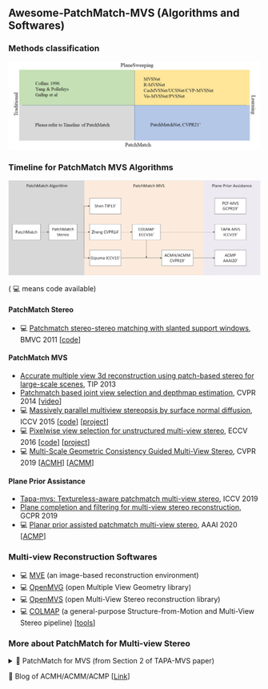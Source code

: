 ## Awesome-PatchMatch-MVS (Algorithms and Softwares)
<!---->

### Methods classification
![Methods classification](./figures/Methods_cls.jpg)

### Timeline for PatchMatch MVS Algorithms

![timeline_for_PatchMatch_MVS](./figures/timeline_PatchMatch.png)

( 💻 means code available)

#### PatchMatch Stereo
+ 💻 [Patchmatch stereo-stereo matching with slanted support windows](https://www.microsoft.com/en-us/research/wp-content/uploads/2011/01/PatchMatchStereo_BMVC2011_6MB.pdf), BMVC 2011 [[code](https://github.com/ethan-li-coding/PatchMatchStereo)]

#### PatchMatch MVS
+ [Accurate multiple view 3d reconstruction using patch-based stereo for large-scale scenes](https://ieeexplore.ieee.org/abstract/document/6409456/), TIP 2013
+ [Patchmatch based joint view selection and depthmap estimation](https://ieeexplore.ieee.org/document/6909592/), CVPR 2014 [[video](https://www.youtube.com/watch?v=vxPZxdDYXYw)]
+ 💻 [Massively parallel multiview stereopsis by surface normal diffusion](https://www.cv-foundation.org/openaccess/content_iccv_2015/papers/Galliani_Massively_Parallel_Multiview_ICCV_2015_paper.pdf), ICCV 2015  [[code](https://github.com/kysucix/gipuma)] [[project](https://prs.igp.ethz.ch/research/projects/gipuma.html)]
+ 💻 [Pixelwise view selection for unstructured multi-view stereo](https://link.springer.com/content/pdf/10.1007%2F978-3-319-46487-9_31.pdf), ECCV 2016  [[code](https://github.com/colmap/colmap)] [[project](https://colmap.github.io/)] <!-- [[poster](https://www.microsoft.com/en-us/research/uploads/prod/2019/09/P-2A-41.pdf)]-->
+ 💻 [Multi-Scale Geometric Consistency Guided Multi-View Stereo](https://openaccess.thecvf.com/content_CVPR_2019/papers/Xu_Multi-Scale_Geometric_Consistency_Guided_Multi-View_Stereo_CVPR_2019_paper.pdf), CVPR 2019 [[ACMH](https://github.com/GhiXu/ACMH)] [[ACMM](https://github.com/GhiXu/ACMM)]

#### Plane Prior Assistance
+ [Tapa-mvs: Textureless-aware patchmatch multi-view stereo](https://openaccess.thecvf.com/content_ICCV_2019/papers/Romanoni_TAPA-MVS_Textureless-Aware_PAtchMatch_Multi-View_Stereo_ICCV_2019_paper.pdf), ICCV 2019 
+ [Plane completion and filtering for multi-view stereo reconstruction](https://www.researchgate.net/publication/335340045_Plane_Completion_and_Filtering_for_Multi-View_Stereo_Reconstruction), GCPR 2019 
+ 💻 [Planar prior assisted patchmatch multi-view stereo](https://ojs.aaai.org/index.php/AAAI/article/view/6940), AAAI 2020 [[ACMP](https://github.com/GhiXu/ACMP)]

#### 

### Multi-view Reconstruction Softwares
+ 💻 [MVE](https://github.com/simonfuhrmann/mve) (an image-based reconstruction environment)
+ 💻 [OpenMVG](https://github.com/openMVG/openMVG) (open Multiple View Geometry library)
+ 💻 [OpenMVS](https://github.com/cdcseacave/openMVS) (open Multi-View Stereo reconstruction library)
+ 💻 [COLMAP](https://github.com/colmap/colmap) (a general-purpose Structure-from-Motion and Multi-View Stereo pipeline) [[tools](https://github.com/XYZ-qiyh/colmap_sparse_recon)]

### More about PatchMatch for Multi-view Stereo

<details>
  <summary>📃 PatchMatch for MVS (from Section 2 of TAPA-MVS paper) </summary>

The PatchMatch seminal paper by [Barnes et al.](https://www.researchgate.net/profile/Eli-Shechtman/publication/220184392_PatchMatch_A_Randomized_Correspondence_Algorithm_for_Structural_Image_Editing/links/02e7e520897b12bf0f000000/PatchMatch-A-Randomized-Correspondence-Algorithm-for-Structural-Image-Editing.pdf) proposed a general method to efficiently compute an approximate nearest neighbor function defining the pixelwise correspondence among patches of two images. 
The idea is to use a collaborative search which exploits local coherency. 
PatchMatch initializes each pixel of an image with a random guess about the location of the nearest neighbor in the second image. 
Then, each pixel propagates its estimate to the neighboring pixels and, among these estimates, the most likely is assigned to the pixel itself. 
As a result the best estimates spread along the entire image.

[Bleyer et al.](https://www.microsoft.com/en-us/research/wp-content/uploads/2011/01/PatchMatchStereo_BMVC2011_6MB.pdf) re-framed this method into the stereo matching realm. Indeed, for each image patch, stereo matching looks in the second image for the corresponding patch, i.e. the nearest neighbor in the sense of photometric consistency. 
To improve its robustness the matching function is not limited to fixed sized squared windows, but it extends PatchMatch to estimate a pixel-wise plane orientation adopted to define the matching procedure on slanted support windows.
Heise et al. integrated the PatchMatch for stereo into a variational formulation to regularize the estimate with quadratic relaxation. This approach produces smoother depth estimates while preserving edges discontinuities.

The previous works successfully applied the PatchMatch idea to the pair-wise stereo matching problem. The natural extension to Multi-View Stereo was proposed by [Shen](https://ieeexplore.ieee.org/abstract/document/6409456/). Here the author selects a subset of camera pairs depending on the number of shared points computed by Structure from Motion and their mutual parallax angle. Then he estimates a depth map for the selected subset of camera pairs through a simplified version of the method of [Bleyer et al.](https://www.microsoft.com/en-us/research/wp-content/uploads/2011/01/PatchMatchStereo_BMVC2011_6MB.pdf).
The algorithm refines the depth maps by enforcing consistency among multiple views, and it finally merges the depth maps into a point cloud.

A different multi-view approach by [Galliani et al](https://www.cv-foundation.org/openaccess/content_iccv_2015/papers/Galliani_Massively_Parallel_Multiview_ICCV_2015_paper.pdf). modifies the PatchMatch propagation scheme in such a way that computation can better exploit the parallelization of GPUs. Differently, from [Shen](https://ieeexplore.ieee.org/abstract/document/6409456/), they aggregate, for each reference camera, a set of matching costs compute from different source images.
One of the major drawbacks of these approaches is the decoupled depth estimation and camera pairs selection.
[Xu and Tao](https://openaccess.thecvf.com/content_CVPR_2019/papers/Xu_Multi-Scale_Geometric_Consistency_Guided_Multi-View_Stereo_CVPR_2019_paper.pdf) recently proposed an attempt to overcome this issue; they extended with a more efficient propagation pattern and, in particular, their optimization procedure jointly considers all the views and all the depth hypotheses.


Rather than considering the whole set of images to compute the matching costs, [Zheng et al.](https://ieeexplore.ieee.org/document/6909592/) proposed an elegant method to deal with view selection. They designed a robust method framing the joint depth estimation and pixel-wise view selection problem into a variational approximation framework. Following a generalized Expectation Maximization paradigm, they alternate depth update with a PatchMatch propagation scheme, keeping the view selection fixed, and pixel-wise view inference with the forward-backward algorithm, keeping the depth fixed.


[Schonberger et al.](https://link.springer.com/content/pdf/10.1007%2F978-3-319-46487-9_31.pdf) extended this method to jointly estimate per-pixel depths and normals, such that,  differently from [Zheng et al.](https://ieeexplore.ieee.org/document/6909592/), the knowledge of the normals enables slanted support windows to avoid the fronto-parallel assumption. Then they add view-dependent priors to select views that more likely induce robust matching cost computation.

</details>

📃 Blog of ACMH/ACMM/ACMP [[Link](https://mp.weixin.qq.com/s/xEOSica0kYxOgwmGFQKbRA)] 
